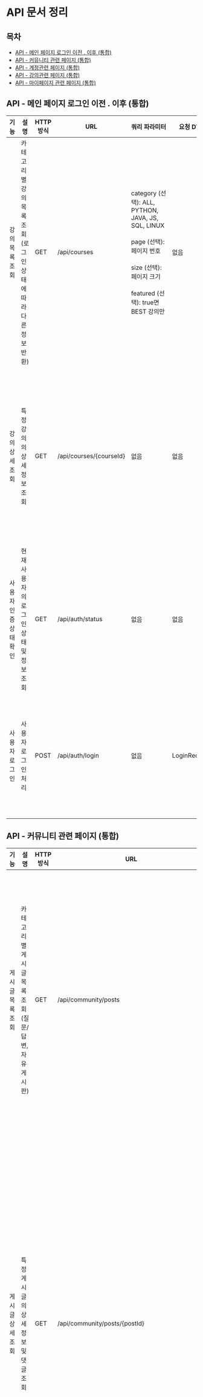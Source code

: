 # API 문서 정리
## 목차
- [API - 메인 페이지 로그인 이전 . 이후 (통합)](#api---메인-페이지-로그인-이전--이후-통합)
- [API - 커뮤니티 관련 페이지 (통합)](#api---커뮤니티-관련-페이지-통합)
- [API - 계정관련 페이지 (통합)](#api---계정관련-페이지-통합)
- [API - 강의관련 페이지 (통합)](#api---강의관련-페이지-통합)
- [API - 마이페이지 관련 페이지 (통합)](#api---마이페이지-관련-페이지-통합)

## API - 메인 페이지 로그인 이전 . 이후 (통합)

| 기능           | 설명      | HTTP 방식 | URL   | 쿼리 파라미터                | 요청 DTO           | 응답 DTO               | 요청 예시    | 응답 예시     |
| ------------ | ------------------------------------ | ------- | ----------------------- | --------------------------------------------------------------------------------------------------------------------------------------------- | ---------------- | -------------------- | ---------------------------------------------------------------------------------------------------------------------------------------------------------------------------------------------------------------------------------------------------------------- | ----------------------------------------------------------------------------------------------------------------------------------------------------------------------------------------------------------------------------------------------------------------------------------------------------------------------------------------------------------- |
| 강의 목록 조회     | 카테고리별 강의 목록 조회 (로그인 상태에 따라 다른 정보 반환) | GET     | /api/courses            | category (선택): ALL, PYTHON, JAVA, JS, SQL, LINUX  <br><br>page (선택): 페이지 번호  <br><br>size (선택): 페이지 크기  <br><br>featured (선택): true면 BEST 강의만 | 없음               | CourseListResponse   | GET /api/courses?category=PYTHON&page=1&size=6&featured=true                                                                                                                                                                                                     | json<br>{<br> "courses": [<br> {<br> "id": 1,<br> "title": "Python 기초",<br> "instructor": "김강사",<br> "thumbnail": "thumbnail.jpg",<br> "price": 50000,<br> "discountPrice": 35000,<br> "rating": 4.8,<br> "duration": "8시간",<br> "level": "초급",<br> "isFeatured": true<br> }<br> ],<br> "totalElements": 24,<br> "totalPages": 4,<br> "currentPage": 1<br>} |
| 강의 상세 조회     | 특정 강의의 상세 정보 조회                      | GET     | /api/courses/{courseId} | 없음                                                                                                                                            | 없음               | CourseDetailResponse | GET /api/courses/1                                                                                                                                                                                                                                               | json<br>{<br> "id": 1,<br> "title": "Python 기초 완전정복",<br> "description": "Python 기초부터 실무까지",<br> "instructor": {<br> "name": "김강사",<br> "profile": "10년 경력 개발자"<br> },<br> "price": 50000,<br> "discountPrice": 35000,<br> "thumbnail": "thumbnail.jpg",<br> "curriculum": [...],<br> "rating": 4.8,<br> "reviews": [...],<br> "studentCount": 1250<br>}    |
| 사용자 인증 상태 확인 | 현재 사용자의 로그인 상태 및 정보 조회               | GET     | /api/auth/status        | 없음                                                                                                                                            | 없음               | AuthStatusResponse   | GET /api/auth/status                                                                                                                                                                                                                                             | json<br>{<br> "isAuthenticated": true,<br> "user": {<br> "id": 1,<br> "name": "홍길동",<br> "email": "hong@example.com",<br> "profileImage": "profile.jpg"<br> }<br>}                                                                                                                                                                                          |
| 사용자 로그인      | 사용자 로그인 처리                           | POST    | /api/auth/login         | 없음                                                                                                                                            | LoginRequest<br> | AuthResponse         | json<br>{<br> "email": "user@example.com",<br> "password": "password123"<br>}<br>json<br>{<br> "success": true,<br> "token": "eyJhbGciOiJIUzI1NiIsInR5cCI6IkpXVCJ9...",<br> "user": {<br> "id": 1,<br> "name": "홍길동",<br> "email": "user@example.com"<br> }<br>} | 없음                                                                                                                                                                                                                                                                                                                                                          |

## API - 커뮤니티 관련 페이지 (통합)

| 기능     | 설명    | HTTP 방식 | URL     | 쿼리 파라미터    | 요청 DTO               | 응답 DTO                | 요청 예시   | 응답 예시  |
| --------- | ------------------------------ | ------- | ------------------------------------------------ | ---------------------------------------------------------------------------------------------------------------------------- | -------------------- | --------------------- | ------------------------------------------------ | ------------------------------------------------------------------------------------------------------- |
| 게시글 목록 조회 | 카테고리별 게시글 목록 조회 (질문/답변, 자유게시판) | GET     | /api/community/posts                             | category (필수): QNA, FREE  <br>sort (선택): latest, popular  <br>page (선택): 페이지 번호  <br>size (선택): 페이지 크기  <br>search (선택): 검색어 | 없음                   | PostListResponse      | GET /api/community/posts?category=QNA&sort=latest&page=1&size=10&search=질문                                                                                                                                             | json<br>{<br> "posts": [<br> {<br> "id": 1,<br> "category": "QNA",<br> "title": "Python 기초 질문",<br> "content": "질문 내용",<br> "author": {<br> "id": 1,<br> "name": "김Image": "profile.jpg"<br> },<br> "createdAt": "2025-07-27T10:00:00",<br> "viewCount": 15,<br> "likeCount": 3,<br> "commentCount": 2,<br> "isAnswered": false<br> }<br> ],<br> "totalElements": 45,<br> "totalPages": 5,<br> "currentPage": 1<br>}                                                                                                                                                                                                                                                                          |
| 게시글 상세 조회 | 특정 게시글의 상세 정보 및 댓글 조회          | GET     | /api/community/posts/{postId}                    | 없음                                                                                                                           | 없음                   | PostDetailResponse    | GET /api/community/posts/123                                                                                                                                                                                           | json<br>{<br> "id": 123,<br> "category": "QNA",<br> "title": "Python 기초 질문",<br> "content": "질문 내용입니다...",<br> "author": {<br> "id": 1,<br> "name": "김학생",<br> "profileImage": "profile.jpg"<br> },<br> "createdAt": "2025-07-27T10:00:00",<br> "updatedAt": "2025-07-27T10:00:00",<br> "viewCount": 16,<br> "likeCount": 3,<br> "isLiked": false,<br> "isAnswered": false,<br> "tags": ["python", "기초"],<br> "comments": [<br> {<br> "id": 1,<br> "content": "답변입니다",<br> "author": {<br> "id": 2,<br> "name": "박강사",<br> "profileImage": "instructor.jpg"<br> },<br> "createdAt": "2025-07-27T11:00:00",<br> "likeCount": 5,<br> "isLiked": false,<br> "isAccepted": false<br> }<br> ]<br>} |
| 게시글 작성    | 새로운 게시글 작성                     | POST    | /api/community/posts                             | 없음                                                                                                                           | PostCreateRequest    | PostCreateResponse    | json<br>{<br> "category": "QNA",<br> "title": "Python 질문입니다",<br> "content": "질문 내용입니다...",<br> "tags": ["python", "기초"]<br>}<br>json<br>{<br> "success": true,<br> "postId": 123,<br> "message": "게시글이 작성되었습니다."<br>} | 없음                                                                                                                                                                                                                                                                                                                                                                                                                                                                                                                                                                                                                                                                                            |
| 댓글 작성     | 게시글에 댓글(답변) 작성                 | POST    | /api/community/posts/{postId}/comments           | 없음                                                                                                                           | CommentCreateRequest | CommentCreateResponse | json<br>{<br> "content": "답변 내용입니다...",<br> "parentId": null<br>}<br>json<br>{<br> "success": true,<br> "commentId": 456,<br> "message": "댓글이 작성되었습니다."<br>}                                                           | 없음                                                                                                                                                                                                                                                                                                                                                                                                                                                                                                                                                                                                                                                                                            |
| 게시글 검색    | 제목 또는 내용으로 게시글 검색              | GET     | /api/community/search                            | keyword (필수): 검색어  <br>category (선택): QNA, FREE  <br>page (선택): 페이지 번호  <br>size (선택): 페이지 크기                                | 없음                   | PostListResponse      | GET /api/community/search?keyword=python&category=QNA&page=1&size=10                                                                                                                                                   | json<br>{<br> "posts": [...],<br> "totalElements": 12,<br> "totalPages": 2,<br> "currentPage": 1,<br> "searchKeyword": "python"<br>}                                                                                                                                                                                                                                                                                                                                                                                                                                                                                                                                                          |
| 게시글 좋아요   | 게시글 좋아요/취소 토글                  | POST    | /api/community/posts/{postId}/like               | 없음                                                                                                                           | 없음                   | LikeResponse          | POST /api/community/posts/123/like                                                                                                                                                                                     | json<br>{<br> "success": true,<br> "isLiked": true,<br> "likeCount": 4,<br> "message": "좋아요가 추가되었습니다."<br>}                                                                                                                                                                                                                                                                                                                                                                                                                                                                                                                                                                                   |
| 댓글 좋아요    | 댓글 좋아요/취소 토글                   | POST    | /api/community/comments/{commentId}/like         | 없음                                                                                                                           | 없음                   | LikeResponse          | POST /api/community/comments/456/like                                                                                                                                                                                  | json<br>{<br> "success": true,<br> "isLiked": true,<br> "likeCount": 6,<br> "message": "좋아요가 추가되었습니다."<br>}                                                                                                                                                                                                                                                                                                                                                                                                                                                                                                                                                                                   |
| 질문채택      | 질문 게시글의 답변을 채택 (작성자만 가능)       | POST    | /api/community/posts/{postId}/accept/{commentId} | 없음                                                                                                                           | 없음                   | AcceptResponse        | POST /api/community/posts/123/accept/456                                                                                                                                                                               | json<br>{<br> "success": true,<br> "message": "질문&답변이 채택되었습니다.",<br> "isAnswered": true<br>}                                                                                                                                                                                                                                                                                                                                                                                                                                                                                                                                                                                                  |

## API - 계정관련 페이지 (통합)

| 기능    | 설명  | http 방식 | URL   | 쿼리  파라미터 | 요청 DTO  | 응답DTO  | 요청 예시 | 응답 예시 |
| -------------------- | ------------------------------------------------------------------------------------------------------------------------------------------------------------------------------------------------------------------------------------------------------------------------------------------------------------------------------------------------------------------- | ------- | --------------------------- | -------- | ----------------------- | -------------------- | ----------------------------------------------------------------------------------------------------------------------------------------------------------------------------------------------------------------------------------------------------------------------------------------------------------------------------------------------------------------------------------------------------------------------------- | --------------------------------------------------------------------------------------------------------------------------------------------------------------------------------------------------- |
| 회원가입                 | 새로운 사용자 계정 생성 및 약관 동의 처리                                                                                                                                                                                                                                                                                                                                            | POST    | /api/auth/register          | 없음       | RegisterRequest         | AuthResponse         | json<br>{<br> "email": "user@example.com",<br> "password": "password123!",<br> "passwordConfirm": "password123!",<br> "nickname": "홍길동",<br> "agreeTerms": true,<br> "agreePrivacy": true,<br> "agreeMarketing": false,<br> "verificationCode": "123456"<br>}<br>json<br>{<br> "success": true,<br> "message": "회원가입이 완료되었습니다.",<br> "user": {<br> "id": 1,<br> "email": "user@example.com",<br> "nickname": "홍길동"<br> }<br>} | 없음                                                                                                                                                                                                  |
| 로그인                  | 사용자 인증 및(HttpOnly 쿠키)                                                                                                                                                                                                                                                                                                                                               | POST    | /api/auth/login             | 없음       | LoginRequest            | AuthResponse         | json<br>{<br> "email": "user@example.com",<br> "password": "password123!"<br>}<br>json<br>{<br> "success": true,<br> "message": "로그인되었습니다.",<br> "user": {<br> "id": 1,<br> "email": "user@example.com",<br> "nickname": "홍길동",<br> "profileImage": null<br> }<br>}                                                                                                                                                           | 없음                                                                                                                                                                                                  |
| 이메일 찾기               | 전화번호 또는 본인인증으로 이메일 조회                                                                                                                                                                                                                                                                                                                                               | POST    | /api/auth/find-email        | 없음       | FindEmailRequest        | FindEmailResponse    | json<br>{<br> "name": "홍길동",<br> "phone": "010-1234-5678",<br> "verificationType": "SMS"<br>}<br>json<br>{<br> "success": true,<br> "message": "등록된 이메일을 찾았습니다.",<br> "email": "us***@example.com",<br> "registeredAt": "2024-01-15"<br>}                                                                                                                                                                                     | 없음                                                                                                                                                                                                  |
| 비밀번호 찾기 - 인증         | 이메일/전화번호로 비밀번호 재설정 인증 요청                                                                                                                                                                                                                                                                                                                                            | POST    | /api/auth/find-password     | 없음       | FindPasswordRequest     | VerificationResponse | json<br>{<br> "email": "user@example.com",<br> "name": "홍길동",<br> "phone": "010-1234-5678"<br>}<br>json<br>{<br> "success": true,<br> "message": "인증번호가 발송되었습니다.",<br> "verificationId": "uuid-string",<br> "expiresIn": 300<br>}                                                                                                                                                                                             | 없음                                                                                                                                                                                                  |
| 이메일 인증번호 발송          | 회원가입 시 이메일 인증번호 발송                                                                                                                                                                                                                                                                                                                                                  | POST    | /api/auth/send-verification | 없음       | SendVerificationRequest | VerificationResponse | json<br>{<br> "email": "user@example.com",<br> "type": "REGISTER"<br>}<br>json<br>{<br> "success": true,<br> "message": "인증번호가 발송되었습니다.",<br> "verificationId": "uuid-string",<br> "expiresIn": 300<br>}                                                                                                                                                                                                                      | 없음                                                                                                                                                                                                  |
| 인증번호 확인              | 발송된 인증번호 검증                                                                                                                                                                                                                                                                                                                                                         | POST    | /api/auth/verify-code       | 없음       | VerifyCodeRequest       | VerifyCodeResponse   | json<br>{<br> "verificationId": "uuid-string",<br> "code": "123456"<br>}<br>json<br>{<br> "success": true,<br> "message": "인증이 완료되었습니다.",<br> "verified": true<br>}                                                                                                                                                                                                                                                           | 없음                                                                                                                                                                                                  |
| 토큰 갱신                | Refresh Token으로 Access Token 갱신                                                                                                                                                                                                                                                                                                                                     | POST    | /api/auth/refresh           | 없음       | 없음                      | RefreshResponse      | POST /api/auth/refresh                                                                                                                                                                                                                                                                                                                                                                                                        | json<br>{<br> "success": true,<br> "message": "토큰이 갱신되었습니다."<br>}                                                                                                                                   |
| 사용자 정보 조회            | 현재 로그인한 사용자 정보 조회                                                                                                                                                                                                                                                                                                                                                   | GET     | /api/auth/me                | 없음       | 없음                      | UserInfoResponse     | GET /api/auth/me                                                                                                                                                                                                                                                                                                                                                                                                              | json<br>{<br> "id": 1,<br> "email": "user@example.com",<br> "nickname": "홍길동",<br> "profileImage": null,<br> "createdAt": "2024-01-15T09:00:00",<br> "isEmailVerified": true<br>}                   |
| 에러 상황<br>(상황에 따른 코드) | 가입 시 중복 이메일 , 409 , AUTH-101 , 이미 사용 중인 이메일입니다.<br>비밀번호 불일치 , 401 , AUTH-102 , 비밀번호가 일치하지 않습니다.<br>인증번호 불일치·만료 , 400 , AUTH-103 , 잘못됐거나 만료된 코드입니다.<br>토큰 만료 , 401 , AUTH-104 , Access Token이 만료되었습니다.<br>Refresh Token 없음 , 401 , AUTH-105 , 인증 정보가 없습니다.<br>허가되지 않은 접근 , 403 , AUTH-106 , 권한이 없습니다.<br>서버 내부 오류 , 500 , COMMON-500 , 알 수 없는 서버 오류가 발생했습니다.<br><br> | 없음      | 없음                          | 없음       | ErrorResponse <br>      | 없음                   | 없음                                                                                                                                                                                                                                                                                                                                                                                                                            | { <br>"success": false, <br>"errorCode": "AUTH-001", <br>"message": "비밀번호가 일치하지 않습니다.", <br>"detail": "Password mismatch for email user@example.com", <br>"timestamp": "2025-07-28T11:20:15Z" <br>} |

## API - 강의관련 페이지 (통합)

| 기능  | 설명   | HTTP 방식 | URL   | 쿼리 파라미터      | 요청 DTO    | 응답 DTO    | 요청 예시   | 응답 예시 |
| --------------- | --------------------------------------- | ------- | ------------------------------------------------------ | ----------------------------------------------------------------------- | --------------------- | ---------------------- | ------------------------------------------------------------------------------------------------------------------------------------------------------------------------------------------------------------------------------------------------------------------------------------------------------------------------------------------------------------------------------------------------------------------------------------- | -------------------------------------------------------------------------------------------------------------------------------------------------------------------------------------------------------------------------------------------------------------------------------------------------------------------------------------------------------------------------------------------------------------------------------------------------------------------------------------------------------------------------------------------------------------------------------------------------- |
| 강의 상세 정보 조회     | 강의 설명 페이지의 모든 정보 조회 (커리큘럼, 강사 정보등)      | GET     | /api/courses/{courseId}/details                        | 없음                                                                      | 없음                    | CourseDetailResponse   | GET /api/courses/123/details                                                                                                                                                                                                                                                                                                                                                                                                          | json<br>{<br> "id": 123,<br> "title": "예시) Figma 핵심 기능",<br> "description": "UI 디자인 툴 요즘체로 완성하는 피그마의 여러 기능들을 학 {<br> "id": 1,<br> "name": "김강사",<br> "profile": "10년 경력 UI/UX 디자이너",<br> "profileImage": "instructor.jpg"<br> },<br> "thumbnail": "course_thumb.jpg",<br> "price": 50000,<br> "discountPrice": 35000,<br> "rating": 4.8,<br> "studentCount": 1250,<br> "duration": "총 32개 강의 · 14시간 01분 · 17단계",<br> "level": "초급",<br> "curriculum": [...],<br> "isEnrolled": false,<br> "tags": ["figma", "ui/ux", "design"]<br>}                                                                |
| 강의 수강 신청        | 사용자가 원하는 강의에 대한 수강 등록 처리 (결제 없음)        | POST    | /api/courses/{courseId}/enroll                         | 없음                                                                      | EnrollmentRequest     | EnrollmentResponse     | json<br>{<br>"message": "수강 신청을 진행합니다.", <br>"agreementTerms": true, "notificationPreference": "EMAIL"<br>}<br>json<br>{<br>"success": true, <br>"message": "수강 신청이 완료되었습니다.", <br>"enrollmentId": 456, <br>"courseTitle": "Python 기초 프로그래밍", <br>"enrolledAt": "2025-07-27T17:00:00", "accessExpiryDate": "2026-07-27T23:59:59", "studyProgress": {"totalLessons": 20, "completedLessons": 0, <br>"progressPercentage": 0<br> }<br>} |                                                                                                                                                                                                                                                                                                                                                                                                                                                                                                                                                                                                    |
| 강의 동영상 재생 정보 조회 | 특정 강의 영상의 재생 URL 및 메타데이터 조회 (수강권 확인 포함) | GET     | /api/courses/{courseId}/lectures/{lectureId}/video     | 없음                                                                      | 없음                    | VideoStreamResponse    | GET /api/courses/123/lectures/5/video                                                                                                                                                                                                                                                                                                                                                                                                 | json<br>{<br> "videoUrl": "https://stream.example.com/course123/lecture5.m3u8",<br> "duration": 2133,<br> "quality": ["720p", "1080p"],<br> "subtitles": [<br> {"lang": "ko", "url": "subtitle_ko.vtt"},<br> {"lang": "en", "url": "subtitle_en.vtt"}<br> ],<br> "lastWatchedTime": 150,<br> "isCompleted": false,<br> "allowDownload": false<br>}`                                                                                                                                                                                                                                                |
| 학습 진도 저장        | 강의 시청 진도 및 완료 상태 업데이트                   | POST    | /api/courses/{courseId}/lectures/{lectureId}/progress  | 없음                                                                      | ProgressUpdateRequest | ProgressUpdateResponse | json<br>{<br> "watchedTime": 1800,<br> "totalTime": 2133,<br> "isCompleted": false,<br> "watchedAt": "2025-07-27T14:30:00"<br>}<br>json<br>{<br> "success": true,<br> "progress": 84.4,<br> "isCompleted": false,<br> "nextLecture": {<br> "id": 6,<br> "title": "다음 강의 제목"<br> }<br>}                                                                                                                                                | 없음                                                                                                                                                                                                                                                                                                                                                                                                                                                                                                                                                                                                 |
| 강의 질문 작성        | 특정 강의에 대한 질문 등록                         | POST    | /api/courses/{courseId}/lectures/{lectureId}/questions | 없음                                                                      | QuestionCreateRequest | QuestionCreateResponse | json<br>{<br> "title": "피그마 컴포넌트 관련 질문",<br> "content": "컴포넌트를 생성할 때...",<br> "timestamp": 1250<br>}<br>json<br>{<br> "success": true,<br> "questionId": 789,<br> "message": "질문이 등록되었습니다."<br>}                                                                                                                                                                                                                                      | 없음                                                                                                                                                                                                                                                                                                                                                                                                                                                                                                                                                                                                 |
| 강의 질문 목록 조회     | 특정 강의의 질문 목록 및 답변 조회                    | GET     | /api/courses/{courseId}/lectures/{lectureId}/questions | page (선택): 페이지 번호  <br>size (선택): 페이지 크기  <br>sort (선택): latest, oldest | 없음                    | QuestionListResponse   | GET /api/courses/123/lectures/5/questions?page=1&size=10&sort=latest                                                                                                                                                                                                                                                                                                                                                                  | json<br>{<br> "questions": [<br> {<br> "id": 789,<br> "title": "피그마 컴포넌트 관련 질문",<br> "content": "컴포넌트를 생성할 때...",<br> "author": {<br> "id": 1,<br> "nickname": "학습자1",<br> "profileImage": "profile.jpg"<br> },<br> "timestamp": 1250,<br> "createdAt": "2025-07-27T10:00:00",<br> "isAnswered": true,<br> "answers": [<br> {<br> "id": 101,<br> "content": "답변 내용...",<br> "author": {<br> "id": 2,<br> "nickname": "강사",<br> "isInstructor": true<br> },<br> "createdAt": "2025-07-27T11:00:00"<br> }<br> ]<br> }<br> ],<br> "totalElements": 25,<br> "totalPages": 3,<br> "currentPage": 1<br>} |
| 커리큘럼 조회         | 강의의 전체 커리큘럼 및 진도 현황 조회                  | GET     | /api/courses/{courseId}/curriculum                     | 없음                                                                      | 없음                    | CurriculumResponse     | GET /api/courses/123/curriculum                                                                                                                                                                                                                                                                                                                                                                                                       | json<br>{<br> "totalLectures": 32,<br> "completedLectures": 14,<br> "totalDuration": "14시간 01분",<br> "progressPercentage": 43.75,<br> "sections": [<br> {<br> "id": 1,<br> "title": "도구 시작하기",<br> "lectures": [<br> {<br> "id": 1,<br> "title": "도구 시작하기",<br> "duration": "02:13",<br> "isCompleted": true,<br> "isAccessible": true<br> }<br> ]<br> }<br> ]<br>}                                                                                                                                                                                                                                |

## API - 마이페이지 관련 페이지 (통합)

| 기능  | 설명   | HTTP 방식   | URL  | 쿼리 파라미터  | 요청 DTO | 응답 DTO | 요청 예시  | 응답 예시  |
| ---------- | ---------------------------------- | --------------- | ------------------------ | -------------------------------------------------------------------------------------------------------------------------------------------- | ------------------------------ | ----------------------------- | ----------------------------------------------------------------------------------------------------------------------------------------------------------------------------------------------------------------------------------------------------------------------------------------------------------------------------------------------------------------------------------------------------------------------------------------------------- | ----------------------------------------------------------------------------------------------------------------------------------------------------------------------------------------------------------------------------------------------------------------------------------------------------------------------------------------------------------------------------------------------------------------------------------------------------------------------------------------------------------------------------------------------------------------------------------------------------------- |
| 마이페이지 홈 조회 | 사용자 프로필, 학습 통계, 최근 활동 등 대시보드 정보 조회 | GET             | /api/mypage/dashboard    | 없음                                                                                                                                           | 없음                             | DashboardResponse<br><br><br> | GET /api/mypage/dashboard                                                                                                                                                                                                                                                                                                                                                                                                                             | json<br>{<br> "user": {<br> "id": 1,<br> "name": "홍길동",<br> "email": "hong@example.com",<br> "profileImage": "profile.jpg",<br> "joinDate": "2024-01-15"<br> },<br> "stats": {<br> "totalCourses": 12,<br> "completedCourses": 8,<br> "inProgressCourses": 4,<br> "totalStudyTime": "45시간 30분",<br> "certificatesEarned": 5<br> },<br> "recentActivities": [<br> {<br> "type": "COURSE_COMPLETED",<br> "title": "Python 기초 강의 완료",<br> "date": "2025-07-26T14:00:00" "upcomingDeadlines": [<br> {<br> "courseId": 123,<br> "title": "JavaScript 심화",<br> "deadline": "2025-08-15T23:59:59"<br> }<br> ]<br>} |
| 내 수업 목록 조회 | 수강 중인 강의, 완료한 강의, 찜한 강의 목록 조회      | GET             | /api/mypage/courses      | status (선택): ALL, ENROLLED, COMPLETED, WISHLIST  <br>page (선택): 페이지 번호  <br>size (선택): 페이지 크기  <br>sort (선택): recent, progress, name | 없음                             | MyCourseListResponse          | GET /api/mypage/courses?status=ENROLLED&page=1&size=6&sort=recent                                                                                                                                                                                                                                                                                                                                                                                     | json<br>{<br> "courses": [<br> {<br> "id": 123,<br> "title": "Python 웹 개발 완성",<br> "instructor": "김강사",<br> "thumbnail": "thumbnail.jpg",<br> "status": "ENROLLED",<br> "progress": 65.5,<br> "lastWatchedAt": "2025-07-26T15:30:00",<br> "totalLectures": 32,<br> "completedLectures": 21,<br> "remainingTime": "3일",<br> "certificate": null<br> }<br> ],<br> "summary": {<br> "total": 12,<br> "enrolled": 4,<br> "completed": 8,<br> "wishlist": 15<br> },<br> "totalPages": 2,<br> "currentPage": 1<br>}                                                                                               |
| 커뮤니티 활동 조회 | 내가 작성한 게시글, 댓글, 질문 등 커뮤니티 활동 내역 조회 | GET             | /api/mypage/community    | type (선택): ALL, POSTS, COMMENTS, QUESTIONS  <br>page (선택): 페이지 번호  <br>size (선택): 페이지 크기  <br>sort (선택): recent, popular                     | 없음                             | CommunityActivityResponse     | GET /api/mypage/community?type=POSTS&page=1&size=10&sort=recent                                                                                                                                                                                                                                                                                                                                                                                       | json<br>{<br> "activities": [<br> {<br> "id": 456,<br> "type": "POST",<br> "title": "Python 딕셔너리 활용법",<br> "content": "딕셔너리를 효과적으로 사용하는 방법...",<br> "category": "QNA",<br> "createdAt": "2025-07-25T10:00:00",<br> "viewCount": 45,<br> "likeCount": 12,<br> "commentCount": 5,<br> "isAnswered": true<br> }<br> ],<br> "stats": {<br> "totalPosts": 25,<br> "totalComments": 89,<br> "totalQuestions": 15,<br> "totalLikes": 156,<br> "bestAnswers": 8<br> },<br> "totalPages": 3,<br> "currentPage": 1<br>}                                                                                               |
| 비밀번호 변경    | 현재 비밀번호 확인 후 새 비밀번호로 변경            | PUT             | /api/mypage/password     | 없음                                                                                                                                           | PasswordChangeRequest          | PasswordChangeResponse        | json<br>{<br> "currentPassword": "oldpassword123!",<br> "newPassword": "newpassword456!",<br> "newPasswordConfirm": "newpassword456!"<br>}<br>json<br>{<br> "success": true,<br> "message": "비밀번호가 성공적으로 변경되었습니다."<br>}                                                                                                                                                                                                                               |                                                                                                                                                                                                                                                                                                                                                                                                                                                                                                                                                                                                             |
| 로그아웃       | JWT 토큰 무효화 및 쿠키 삭제                 | POST            | /api/auth/logout         | 없음                                                                                                                                           | 없음                             | LogoutResponse                | POST /api/auth/logout                                                                                                                                                                                                                                                                                                                                                                                                                               | json<br>{<br> "success": true,<br> "message": "로그아웃되었습니다."<br>}                                                                                                                                                                                                                                                                                                                                                                                                                                                                                                                                             |
| 학습 통계 조회   | 상세한 학습 통계 및 진도 현황 조회               | GET             | /api/mypage/statistics   | period (선택): week, month, year, all                                                                                                          | 없음                             | StudyStatisticsResponse       | GET /api/mypage/statistics?period=month                                                                                                                                                                                                                                                                                                                                                                                                               | json<br>{<br> "period": "month",<br> "totalStudyTime": "25시간 45분",<br> "averageDailyTime": "50분",<br> "completedCourses": 3,<br> "certificatesEarned": 2,<br> "streak": {<br> "current": 7,<br> "longest": 15<br> },<br> "categoryStats": [<br> {<br> "category": "Python",<br> "studyTime": "12시간 30분",<br> "completedCourses": 2<br> }<br> ],<br> "dailyActivity": [<br> {<br> "date": "2025-07-26",<br> "studyTime": 90,<br> "lecturesCompleted": 3<br> }<br> ]<br>}                                                                                                                                     |
| 찜한 강의 관리   | 찜한 강의 목록 조회 및 찜하기/해제               | GET/POST/DELETE | /api/mypage/wishlist     | page (선택): 페이지 번호  <br>size (선택): 페이지 크기                                                                                                     | WishlistRequest (POST/DELETE시) | WishlistResponse              | GET /api/mypage/wishlist?page=1&size=6  <br>  <br>POST /api/mypage/wishlist  <br><br>json<br>{"courseId": 123}<br>json<br>{<br> "wishlist": [<br> {<br> "id": 123,<br> "title": "React 완전 정복",<br> "instructor": "이강사",<br> "thumbnail": "react_thumb.jpg",<br> "price": 80000,<br> "discountPrice": 64000,<br> "rating": 4.9,<br> "addedAt": "2025-07-20T09:00:00"<br> }<br> ],<br> "totalItems": 15,<br> "totalPages": 3,<br> "currentPage": 1<br>} |                                                                                                                                                                                                                                                                                                                                                                                                                                                                                                                                                                                                             |
| 수료증 조회     | 완료한 강의의 수료증 목록 조회 및 다운로드           | GET             | /api/mypage/certificates | page (선택): 페이지 번호  <br>size (선택): 페이지 크기                                                                                                     | 없음                             | CertificateListResponse       | GET /api/mypage/certificates?page=1&size=10                                                                                                                                                                                                                                                                                                                                                                                                           | json<br>{<br> "certificates": [<br> {<br> "id": 789,<br> "courseId": 123,<br> "courseTitle": "Python 기초 완성",<br> "instructor": "김강사",<br> "completedAt": "2025-07-20T16:00:00",<br> "certificateNumber": "CERT-2025-001",<br> "downloadUrl": "/api/certificates/789/download",<br> "issuedAt": "2025-07-20T17:00:00"<br> }<br> ],<br> "totalCertificates": 5,<br> "totalPages": 1,<br> "currentPage": 1<br>                                                                                                                                                                                                 |
